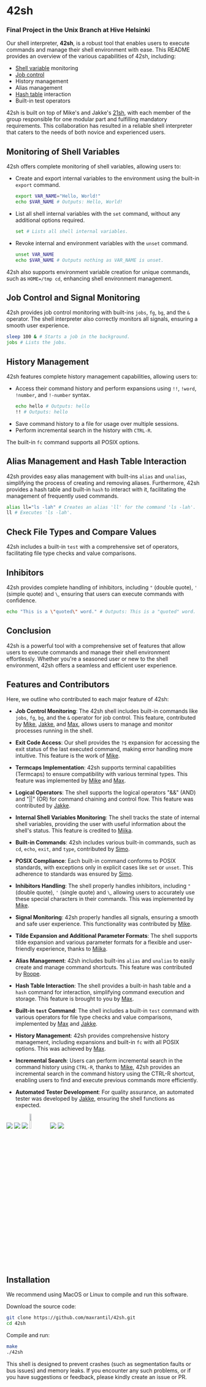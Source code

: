 # 42sh
### Final Project in the Unix Branch at Hive Helsinki

Our shell interpreter, **42sh**, is a robust tool that enables users to execute commands and manage their shell environment with ease. This README provides an overview of the various capabilities of 42sh, including:

- [Shell variable](https://www.gnu.org/software/bash/manual/html_node/Shell-Variables.html) monitoring
- [Job control](https://www.gnu.org/software/bash/manual/html_node/Job-Control-Basics.html)
- History management
- Alias management
- [Hash table](https://en.wikipedia.org/wiki/Hash_table) interaction
- Built-in test operators

42sh is built on top of Mike's and Jakke's [21sh](https://github.com/mike-ninja/21sh), with each member of the group responsible for one modular part and fulfilling mandatory requirements. This collaboration has resulted in a reliable shell interpreter that caters to the needs of both novice and experienced users.

## Monitoring of Shell Variables

42sh offers complete monitoring of shell variables, allowing users to:

- Create and export internal variables to the environment using the built-in `export` command.
  ```bash
  export VAR_NAME="Hello, World!"
  echo $VAR_NAME # Outputs: Hello, World!
  ```
- List all shell internal variables with the `set` command, without any additional options required.
  ```bash
  set # Lists all shell internal variables.
  ```
- Revoke internal and environment variables with the `unset` command.
  ```bash
  unset VAR_NAME
  echo $VAR_NAME # Outputs nothing as VAR_NAME is unset.
  ```

42sh also supports environment variable creation for unique commands, such as `HOME=/tmp cd`, enhancing shell environment management.

## Job Control and Signal Monitoring

42sh provides job control monitoring with built-ins `jobs`, `fg`, `bg`, and the `&` operator. The shell interpreter also correctly monitors all signals, ensuring a smooth user experience.
```bash
sleep 100 & # Starts a job in the background.
jobs # Lists the jobs.
```
## History Management

42sh features complete history management capabilities, allowing users to:

- Access their command history and perform expansions using `!!`, `!word`, `!number`, and `!-number` syntax.
  ```bash
  echo hello # Outputs: hello
  !! # Outputs: hello
  ```
- Save command history to a file for usage over multiple sessions.
- Perform incremental search in the history with `CTRL-R`.

The built-in `fc` command supports all POSIX options.

## Alias Management and Hash Table Interaction

42sh provides easy alias management with built-ins `alias` and `unalias`, simplifying the process of creating and removing aliases. Furthermore, 42sh provides a hash table and built-in `hash` to interact with it, facilitating the management of frequently used commands.
```bash
alias ll="ls -lah" # Creates an alias 'll' for the command 'ls -lah'.
ll # Executes 'ls -lah'.
```
## Check File Types and Compare Values

42sh includes a built-in `test` with a comprehensive set of operators, facilitating file type checks and value comparisons.

## Inhibitors

42sh provides complete handling of inhibitors, including `"` (double quote), `'` (simple quote) and `\`, ensuring that users can execute commands with confidence.
```bash
echo "This is a \"quoted\" word." # Outputs: This is a "quoted" word.
```
## Conclusion
42sh is a powerful tool with a comprehensive set of features that allow users to execute commands and manage their shell environment effortlessly. Whether you're a seasoned user or new to the shell environment, 42sh offers a seamless and efficient user experience.

## Features and Contributors
Here, we outline who contributed to each major feature of 42sh:

- **Job Control Monitoring**: The 42sh shell includes built-in commands like `jobs`, `fg`, `bg`, and the `&` operator for job control. This feature, contributed by [Mike](https://github.com/mike-ninja), [Jakke](https://github.com/Zakki-coder), and [Max](https://github.com/maxrantil), allows users to manage and monitor processes running in the shell.

- **Exit Code Access**: Our shell provides the `?$` expansion for accessing the exit status of the last executed command, making error handling more intuitive. This feature is the work of [Mike](https://github.com/mike-ninja).

- **Termcaps Implementation**: 42sh supports terminal capabilities (Termcaps) to ensure compatibility with various terminal types. This feature was implemented by [Mike](https://github.com/mike-ninja) and [Max](https://github.com/maxrantil).

- **Logical Operators**: The shell supports the logical operators "&&" (AND) and "||" (OR) for command chaining and control flow. This feature was contributed by [Jakke](https://github.com/Zakki-coder).

- **Internal Shell Variables Monitoring**: The shell tracks the state of internal shell variables, providing the user with useful information about the shell's status. This feature is credited to [Miika](https://github.com/MiikaViini).

- **Built-in Commands**: 42sh includes various built-in commands, such as `cd`, `echo`, `exit`, and `type`, contributed by [Simo](https://github.com/nuuskamuikkusenhattu).

- **POSIX Compliance**: Each built-in command conforms to POSIX standards, with exceptions only in explicit cases like `set` or `unset`. This adherence to standards was ensured by [Simo](https://github.com/nuuskamuikkusenhattu).

- **Inhibitors Handling**: The shell properly handles inhibitors, including `"` (double quote), `'` (single quote) and `\`, allowing users to accurately use these special characters in their commands. This was implemented by [Mike](https://github.com/mike-ninja).

- **Signal Monitoring**: 42sh properly handles all signals, ensuring a smooth and safe user experience. This functionality was contributed by [Mike](https://github.com/mike-ninja).

- **Tilde Expansion and Additional Parameter Formats**: The shell supports tilde expansion and various parameter formats for a flexible and user-friendly experience, thanks to [Miika](https://github.com/MiikaViini).

- **Alias Management**: 42sh includes built-ins `alias` and `unalias` to easily create and manage command shortcuts. This feature was contributed by [Roope](https://github.com/jungleistx).

- **Hash Table Interaction**: The shell provides a built-in hash table and a `hash` command for interaction, simplifying command execution and storage. This feature is brought to you by [Max](https://github.com/maxrantil).

- **Built-in `test` Command**: The shell includes a built-in `test` command with various operators for file type checks and value comparisons, implemented by [Max](https://github.com/maxrantil) and [Jakke](https://github.com/Zakki-coder).

- **History Management**: 42sh provides comprehensive history management, including expansions and built-in `fc` with all POSIX options. This was achieved by [Max](https://github.com/maxrantil).

- **Incremental Search**: Users can perform incremental search in the command history using `CTRL-R`, thanks to [Mike](https://github.com/mike-ninja), 42sh provides an incremental search in the command history using the CTRL-R shortcut, enabling users to find and execute previous commands more efficiently.

- **Automated Tester Development**: For quality assurance, an automated tester was developed by [Jakke](https://github.com/Zakki-coder), ensuring the shell functions as expected.

[![](https://avatars.githubusercontent.com/u/86000260?size=100)](https://github.com/maxrantil)
[![](https://avatars.githubusercontent.com/u/79006614?size=100)](https://github.com/Zakki-coder)
[![](https://avatars.githubusercontent.com/u/80318201?size=100)](https://github.com/jungleistx)
[<img src="https://avatars.githubusercontent.com/u/22212540" width="10%" height="10%" />](https://github.com/nuuskamuikkusenhattu)
[![](https://avatars.githubusercontent.com/u/57210997?size=100)](https://github.com/mike-ninja)
[![](https://avatars.githubusercontent.com/u/48917337?size=100)](https://github.com/MiikaViini)

## Installation
We recommend using MacOS or Linux to compile and run this software.

Download the source code:
```bash
git clone https://github.com/maxrantil/42sh.git
cd 42sh
```

Compile and run:

```bash
make
./42sh
```

This shell is designed to prevent crashes (such as segmentation faults or bus issues) and memory leaks. If you encounter any such problems, or if you have suggestions or feedback, please kindly create an issue or PR.
